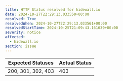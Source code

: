 ```yaml
---
title: HTTP Status resolved for hidewall.io
date: 2024-10-27T22:29:13.033550+00:00
resolved: True
resolvedWhen: 2024-10-27T22:29:13.033561+00:00
resolvedStartTime: 2024-10-25T21:09:43.161639+00:00
severity: notice
affected:
  - hidewall.io
section: issue
---
```


| Expected Statuses | Actual Status  |
|-------------------|----------------|
| 200, 301, 302, 403 | 403 |
